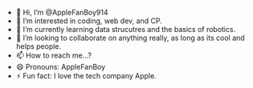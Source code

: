 - 👋 Hi, I’m @AppleFanBoy914
- 👀 I’m interested in coding, web dev, and CP.
- 🌱 I’m currently learning data strucutres and the basics of robotics.
- 💞️ I’m looking to collaborate on anything really, as long as its cool and helps people.
- 📫 How to reach me...?
- 😄 Pronouns: AppleFanBoy
- ⚡ Fun fact: I love the tech company Apple.

<!---
AppleFanBoy914/AppleFanBoy914 is a ✨ special ✨ repository because its `README.md` (this file) appears on your GitHub profile.
You can click the Preview link to take a look at your changes.
--->
